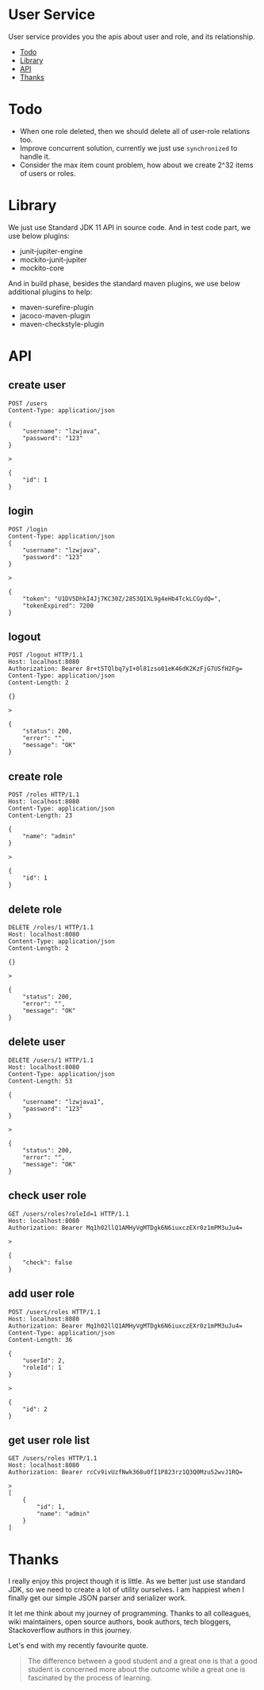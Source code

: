# User Service

User service provides you the apis about user and role, and its relationship.

* [Todo](#todo)
* [Library](#library)
* [API](#api)
* [Thanks](#thanks)

# Todo

* When one role deleted, then we should delete all of user-role relations too.
* Improve concurrent solution, currently we just use `synchronized` to handle it.
* Consider the max item count problem, how about we create 2^32 items of users or roles.

# Library 

We just use Standard JDK 11 API in source code. And in test code part, we use below plugins:

* junit-jupiter-engine
* mockito-junit-jupiter
* mockito-core

And in build phase, besides the standard maven plugins, we use below additional plugins to help:

* maven-surefire-plugin
* jacoco-maven-plugin
* maven-checkstyle-plugin


# API

## create user

```
POST /users 
Content-Type: application/json

{
    "username": "lzwjava",
    "password": "123"
}

>

{
    "id": 1
}
```

## login 

```
POST /login
Content-Type: application/json
{
    "username": "lzwjava",
    "password": "123"
}

> 

{
    "token": "U1DV5DhkI4Jj7KC30Z/2853QIXL9g4eHb4TckLCGydQ=",
    "tokenExpired": 7200
}
```

## logout

```
POST /logout HTTP/1.1
Host: localhost:8080
Authorization: Bearer 8r+t5TQlbq7yI+0l81zso01eK46dK2KzFjG7USfH2Fg=
Content-Type: application/json
Content-Length: 2

{}

>

{
    "status": 200,
    "error": "",
    "message": "OK"
}
```

## create role 

```
POST /roles HTTP/1.1
Host: localhost:8080
Content-Type: application/json
Content-Length: 23

{
    "name": "admin"
}

>

{
    "id": 1
}
```

## delete role 

```
DELETE /roles/1 HTTP/1.1
Host: localhost:8080
Content-Type: application/json
Content-Length: 2

{}

>

{
    "status": 200,
    "error": "",
    "message": "OK"
}
```

## delete user

```
DELETE /users/1 HTTP/1.1
Host: localhost:8080
Content-Type: application/json
Content-Length: 53

{
    "username": "lzwjava1",
    "password": "123"
}

>

{
    "status": 200,
    "error": "",
    "message": "OK"
}
```

## check user role 

```
GET /users/roles?roleId=1 HTTP/1.1
Host: localhost:8080
Authorization: Bearer Mq1h02llQ1AMHyVgMTDgk6N6iuxczEXr0z1mPM3uJu4=

>

{
    "check": false
}
```

## add user role 

```
POST /users/roles HTTP/1.1
Host: localhost:8080
Authorization: Bearer Mq1h02llQ1AMHyVgMTDgk6N6iuxczEXr0z1mPM3uJu4=
Content-Type: application/json
Content-Length: 36

{
    "userId": 2,
    "roleId": 1
}

>

{
    "id": 2
}
```

## get user role list 

```
GET /users/roles HTTP/1.1
Host: localhost:8080
Authorization: Bearer rcCv9ivUzfNwk368u0fI1P823rz1Q3Q0Mzu52wvJ1RQ=

>
[
    {
        "id": 1,
        "name": "admin"
    }
]
```

# Thanks

I really enjoy this project though it is little. As we better just use standard JDK, so we need to create a lot of utility ourselves. I am happiest when I finally get our simple JSON parser and serializer work. 

It let me think about my journey of programming. Thanks to all colleagues, wiki maintainers, open source authors, book authors, tech bloggers, Stackoverflow authors in this journey. 

Let's end with my recently favourite quote.

> The difference between a good student and a great one is that a good student is concerned more about the outcome 
> while a great one is fascinated by the process of learning.
